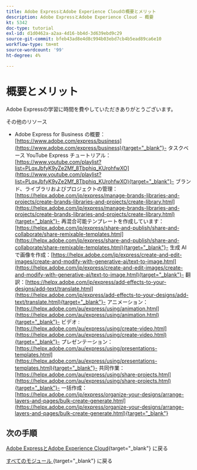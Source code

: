 ```yaml
---
title: Adobe ExpressとAdobe Experience Cloudの概要とメリット
description: Adobe ExpressとAdobe Experience Cloud – 概要
kt: 5342
doc-type: tutorial
exl-id: d1d0462a-a2aa-4d16-bb4d-3d639ebd9c29
source-git-commit: bfeb43ad8e4d8c994b03ebd7cb4b5ead89ca6e10
workflow-type: tm+mt
source-wordcount: '99'
ht-degree: 4%

---
```


# 概要とメリット

Adobe Expressの学習に時間を費やしていただきありがとうございます。

その他のリソース

- Adobe Express for Business の概要：[https://www.adobe.com/express/business](https://www.adobe.com/express/business){target="_blank"}- タスクベース YouTube Express チュートリアル：[https://www.youtube.com/playlist?list=PLqxJbfyK9yZe2Mf_8Tbphiq_KUrohfwXO](https://www.youtube.com/playlist?list=PLqxJbfyK9yZe2Mf_8Tbphiq_KUrohfwXO){target="_blank"}- ブランド、ライブラリおよびプロジェクトの管理：[https://helpx.adobe.com/jp/express/manage-brands-libraries-and-projects/create-brands-libraries-and-projects/create-library.html](https://helpx.adobe.com/jp/express/manage-brands-libraries-and-projects/create-brands-libraries-and-projects/create-library.html){target="_blank"}- 再混合可能テンプレートを作成しています：[https://helpx.adobe.com/jp/express/share-and-publish/share-and-collaborate/share-remixable-templates.html](https://helpx.adobe.com/jp/express/share-and-publish/share-and-collaborate/share-remixable-templates.html){target="_blank"}- 生成 AI で画像を作成：[https://helpx.adobe.com/jp/express/create-and-edit-images/create-and-modify-with-generative-ai/text-to-image.html](https://helpx.adobe.com/jp/express/create-and-edit-images/create-and-modify-with-generative-ai/text-to-image.html){target="_blank"}- 翻訳：[https://helpx.adobe.com/jp/express/add-effects-to-your-designs/add-text/translate.html](https://helpx.adobe.com/jp/express/add-effects-to-your-designs/add-text/translate.html){target="_blank"}- アニメーション：[https://helpx.adobe.com/au/express/using/animation.html](https://helpx.adobe.com/au/express/using/animation.html){target="_blank"}- ビデオ : [https://helpx.adobe.com/au/express/using/create-video.html](https://helpx.adobe.com/au/express/using/create-video.html){target="_blank"}- プレゼンテーション：[https://helpx.adobe.com/au/express/using/presentations-templates.html](https://helpx.adobe.com/au/express/using/presentations-templates.html){target="_blank"}- 共同作業：[https://helpx.adobe.com/au/express/using/share-projects.html](https://helpx.adobe.com/au/express/using/share-projects.html){target="_blank"}- 一括作成：[https://helpx.adobe.com/jp/express/organize-your-designs/arrange-layers-and-pages/bulk-create-generate.html](https://helpx.adobe.com/jp/express/organize-your-designs/arrange-layers-and-pages/bulk-create-generate.html){target="_blank"}

## 次の手順

[Adobe ExpressとAdobe Experience Cloud](./express.md){target="_blank"} に戻る

[ すべてのモジュール ](./../../../overview.md){target="_blank"} に戻る

